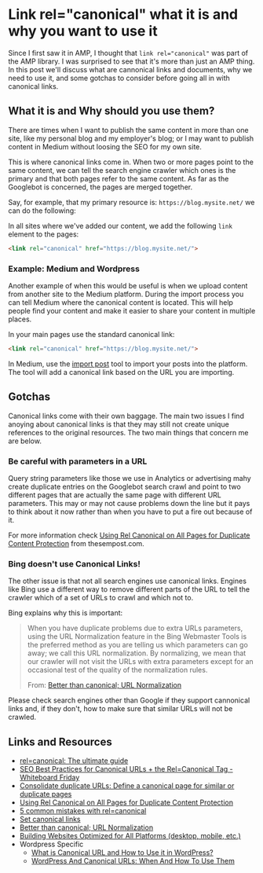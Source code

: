 # Link rel="canonical" what it is and why you want to use it

Since I first saw it in AMP, I thought that `link rel="canonical"` was part of the AMP library. I was surprised to see that it's more than just an AMP thing. In this post we'll discuss what are cannonical links and documents, why we need to use it, and some gotchas to consider before going all in with canonical links.

## What it is and Why should you use them?

There are times when I want to publish the same content in more than one site, like my personal blog and my employer's blog; or I may want to publish content in Medium without loosing the SEO for my own site.

This is where canonical links come in. When two or more pages point to the same content, we can tell the search engine crawler which ones is the primary and that both pages refer to the same content. As far as the Googlebot is concerned, the pages are merged together.

Say, for example, that my primary resource is: `https://blog.mysite.net/` we can do the following:

In all sites where we've added our content, we add the following `link` element to the pages:

```html
<link rel="canonical" href="https://blog.mysite.net/">
```

### Example: Medium and Wordpress

Another example of when this would be useful is when we upload content from another site to the Medium platform. During the import process you can tell Medium where the canonical content is located. This will help people find your content and make it easier to share your content in multiple places.

In your main pages use the standard canonical link:

```html
<link rel="canonical" href="https://blog.mysite.net/">
```

In Medium, use the [import post](https://help.medium.com/hc/en-us/articles/214550207-Import-post) tool to import your posts into the platform. The tool will add a canonical link based on the URL you are importing.

## Gotchas

Canonical links come with their own baggage. The main two issues I find anoying about canonical links is that they may still not create unique references to the original resources. The two main things that concern me are below.

### Be careful with parameters in a URL

Query string parameters like those we use in Analytics or advertising mahy create duplicate entries on the Googlebot search crawl and point to two different pages that are actually the same page with different URL parameters. This may or may not cause problems down the line but it pays to think about it now rather than when you have to put a fire out because of it.

For more information check [Using Rel Canonical on All Pages for Duplicate Content Protection](http://www.thesempost.com/using-rel-canonical-on-all-pages-for-duplicate-content-protection/) from thesempost.com.

### Bing doesn't use Canonical Links!

The other issue is that not all search engines use canonical links. Engines like Bing use a different way to remove different parts of the URL to tell the crawler which of a set of URLs to crawl and which not to.

Bing explains why this is important:

> When you have duplicate problems due to extra URLs parameters, using the URL Normalization feature in the Bing Webmaster Tools is the preferred method as you are telling us which parameters can go away; we call this URL normalization. By normalizing, we mean that our crawler will not visit the URLs with extra parameters except for an occasional test of the quality of the normalization rules.
>
> From: [Better than canonical; URL Normalization](https://blogs.bing.com/webmaster/2012/04/27/better-than-canonical-url-normalization/)

Please check search engines other than Google if they support cannonical links and, if they don't, how to make sure that similar URLs will not be crawled.

## Links and Resources

* [rel=canonical: The ultimate guide](https://yoast.com/rel-canonical/)
* [SEO Best Practices for Canonical URLs + the Rel=Canonical Tag - Whiteboard Friday](https://moz.com/blog/rel-canonical)
* [Consolidate duplicate URLs: Define a canonical page for similar or duplicate pages](https://support.google.com/webmasters/answer/139066?hl=en)
* [Using Rel Canonical on All Pages for Duplicate Content Protection](http://www.thesempost.com/using-rel-canonical-on-all-pages-for-duplicate-content-protection/)
* [5 common mistakes with rel=canonical](https://webmasters.googleblog.com/2013/04/5-common-mistakes-with-relcanonical.html)
* [Set canonical links](https://help.medium.com/hc/en-us/articles/227017408-Set-canonical-links)
* [Better than canonical; URL Normalization](https://blogs.bing.com/webmaster/2012/04/27/better-than-canonical-url-normalization/)
* [Building Websites Optimized for All Platforms (desktop, mobile, etc.)](https://blogs.bing.com/webmaster/2012/03/07/building-websites-optimized-for-all-platforms-desktop-mobile-etc)
* Wordpress Specific
  * [What is Canonical URL and How to Use it in WordPress?](https://www.webnots.com/what-is-canonical-url-and-how-to-use-it-in-wordpress/)
  * [WordPress And Canonical URLs: When And How To Use Them](https://www.elegantthemes.com/blog/tips-tricks/wordpress-canonical-url)
